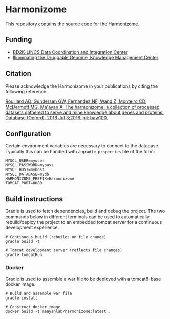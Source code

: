 # Harmonizome

This repository contains the source code for the [Harmonizome](http://amp.pharm.mssm.edu/Harmonizome/).

## Funding

- [BD2K-LINCS Data Coordination and Integration Center](http://lincs-dcic.org/)
- [Illuminating the Druggable Genome, Knowledge Management Center](https://commonfund.nih.gov/idg/overview)

## Citation

Please acknowledge the Harmonizome in your publications by citing the following reference:

[Rouillard AD, Gundersen GW, Fernandez NF, Wang Z, Monteiro CD, McDermott MG, Ma'ayan A. The harmonizome: a collection of processed datasets gathered to serve and mine knowledge about genes and proteins. Database (Oxford). 2016 Jul 3;2016. pii: baw100.](http://database.oxfordjournals.org/content/2016/baw100.short)

## Configuration
Certain environment variables are necessary to connect to the database. Typically this can be handled with a `gradle.properties` file of the form:
```
MYSQL_USER=myuser
MYSQL_PASSWORD=mypass
MYSQL_HOST=myhost
MYSQL_DATABASE=mydb
HARMONIZOME_PREFIX=Harmonizome
TOMCAT_PORT=8080
```

## Build instructions
Gradle is used to fetch dependencies, build and debug the project. The two commands below in different terminals can be used to automatically rebuild/deploy the project to an embedded tomcat server for a continuous development experience.
```
# Continuous build (rebuilds on file change)
gradle build -t

# Tomcat development server (reflects file changes)
gradle tomcatRun
```

### Docker
Gradle is used to assemble a war file to be deployed with a tomcat8-base docker image.
```
# Build and assemble war file
gradle install

# Construct docker image
docker build -t maayanlab/harmonizome:latest .
```

